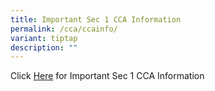 ```yaml
---
title: Important Sec 1 CCA Information
permalink: /cca/ccainfo/
variant: tiptap
description: ""
---
```

<p>Click <a href="/files/SEC_1_CCA_Info_on_CCA_Trials__CCA_Selection__CCA_Allocation___Commencement_2024.pdf" rel="noopener noreferrer nofollow" target="_blank">Here</a> for Important Sec 1 CCA Information</p>